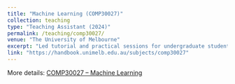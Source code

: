 ```yaml
---
title: "Machine Learning (COMP30027)"
collection: teaching
type: "Teaching Assistant (2024)"
permalink: /teaching/comp30027/
venue: "The University of Melbourne"
excerpt: "Led tutorial and practical sessions for undergraduate students in machine learning, focusing on theoretical concepts, algorithms, and real-world applications."
link: "https://handbook.unimelb.edu.au/subjects/comp30027"
---
```

More details: [COMP30027 – Machine Learning](https://handbook.unimelb.edu.au/subjects/comp30027)
